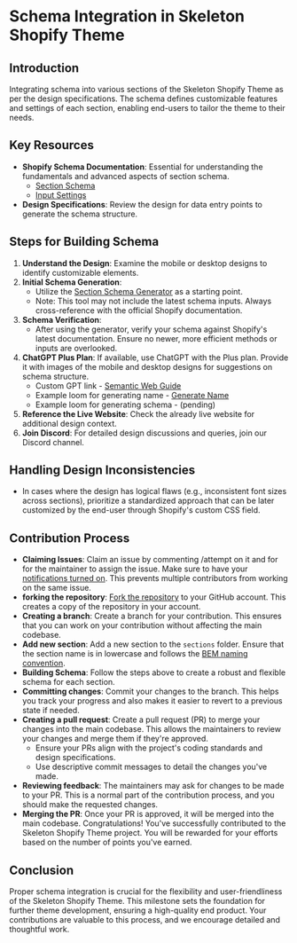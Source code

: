 # Schema Integration in Skeleton Shopify Theme

## Introduction
Integrating schema into various sections of the Skeleton Shopify Theme as per the design specifications. The schema defines customizable features and settings of each section, enabling end-users to tailor the theme to their needs.

## Key Resources
- **Shopify Schema Documentation**: Essential for understanding the fundamentals and advanced aspects of section schema.
  - [Section Schema](https://shopify.dev/docs/themes/architecture/sections/section-schema)
  - [Input Settings](https://shopify.dev/docs/themes/architecture/settings/input-settings)
- **Design Specifications**: Review the design for data entry points to generate the schema structure.

## Steps for Building Schema
1. **Understand the Design**: Examine the mobile or desktop designs to identify customizable elements.
2. **Initial Schema Generation**:
   - Utilize the [Section Schema Generator](https://codeinshopify.com/section-schema-generator/) as a starting point.
   - Note: This tool may not include the latest schema inputs. Always cross-reference with the official Shopify documentation.
3. **Schema Verification**:
   - After using the generator, verify your schema against Shopify's latest documentation. Ensure no newer, more efficient methods or inputs are overlooked.
4. **ChatGPT Plus Plan**: If available, use ChatGPT with the Plus plan. Provide it with images of the mobile and desktop designs for suggestions on schema structure.
   - Custom GPT link - [Semantic Web Guide](https://chat.openai.com/g/g-PyEUUxOHy-semantic-web-guide)
   - Example loom for generating name - [Generate Name](https://www.loom.com/share/c65cdc293f704c2fa6e9d03edfab7c55)
   - Example loom for generating schema - (pending)
5. **Reference the Live Website**: Check the already live website for additional design context. 
6. **Join Discord**: For detailed design discussions and queries, join our Discord channel. 

## Handling Design Inconsistencies
- In cases where the design has logical flaws (e.g., inconsistent font sizes across sections), prioritize a standardized approach that can be later customized by the end-user through Shopify's custom CSS field.

## Contribution Process
- **Claiming Issues**: Claim an issue by commenting /attempt on it and for for the maintainer to assign the issue. Make sure to have your [notifications turned on](https://docs.github.com/en/account-and-profile/managing-subscriptions-and-notifications-on-github/setting-up-notifications/configuring-notifications). This prevents multiple contributors from working on the same issue.
- **forking the repository**: [Fork the repository](https://docs.github.com/en/get-started/quickstart/contributing-to-projects) to your GitHub account. This creates a copy of the repository in your account.
- **Creating a branch**: Create a branch for your contribution. This ensures that you can work on your contribution without affecting the main codebase.
- **Add new section**: Add a new section to the `sections` folder. Ensure that the section name is in lowercase and follows the [BEM naming convention](https://css-tricks.com/bem-101/).
- **Building Schema**: Follow the steps above to create a robust and flexible schema for each section.
- **Committing changes**: Commit your changes to the branch. This helps you track your progress and also makes it easier to revert to a previous state if needed.
- **Creating a pull request**: Create a pull request (PR) to merge your changes into the main codebase. This allows the maintainers to review your changes and merge them if they're approved.
  - Ensure your PRs align with the project's coding standards and design specifications.
  - Use descriptive commit messages to detail the changes you've made.
- **Reviewing feedback**: The maintainers may ask for changes to be made to your PR. This is a normal part of the contribution process, and you should make the requested changes.
- **Merging the PR**: Once your PR is approved, it will be merged into the main codebase. Congratulations! You've successfully contributed to the Skeleton Shopify Theme project. You will be rewarded for your efforts based on the number of points you've earned.

## Conclusion
Proper schema integration is crucial for the flexibility and user-friendliness of the Skeleton Shopify Theme. This milestone sets the foundation for further theme development, ensuring a high-quality end product. Your contributions are valuable to this process, and we encourage detailed and thoughtful work.
